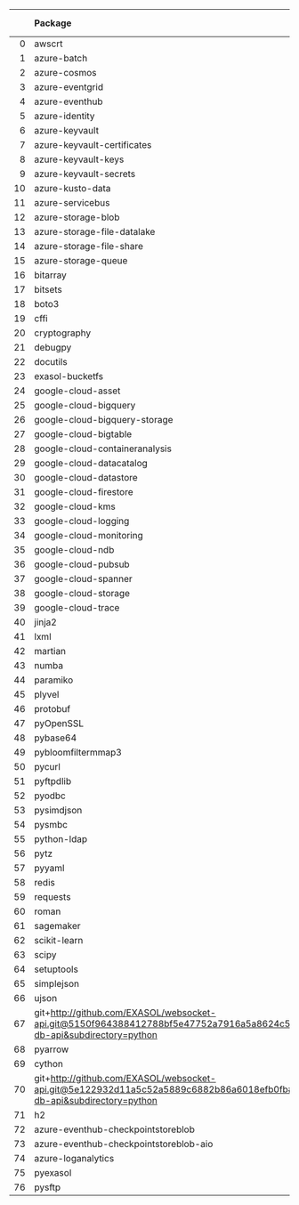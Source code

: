 <!-- markdown-link-check-disable -->

|    | Package                                                                                                                       | Version in 7.1.0     | Version in 8.0.0     | Status   |
|---:|:------------------------------------------------------------------------------------------------------------------------------|:---------------------|:---------------------|:---------|
|  0 | awscrt                                                                                                                        | 0.19.6               | 0.20.9               | UPDATED  |
|  1 | azure-batch                                                                                                                   | 11.0.0               | 14.2.0               | UPDATED  |
|  2 | azure-cosmos                                                                                                                  | 4.2.0                | 4.6.0                | UPDATED  |
|  3 | azure-eventgrid                                                                                                               | 4.7.1                | 4.19.0               | UPDATED  |
|  4 | azure-eventhub                                                                                                                | 5.7.0                | 5.11.7               | UPDATED  |
|  5 | azure-identity                                                                                                                | 1.6.1                | 1.16.0               | UPDATED  |
|  6 | azure-keyvault                                                                                                                | 4.1.0                | 4.2.0                | UPDATED  |
|  7 | azure-keyvault-certificates                                                                                                   | 4.3.0                | 4.8.0                | UPDATED  |
|  8 | azure-keyvault-keys                                                                                                           | 4.4.0                | 4.9.0                | UPDATED  |
|  9 | azure-keyvault-secrets                                                                                                        | 4.3.0                | 4.8.0                | UPDATED  |
| 10 | azure-kusto-data                                                                                                              | 2.3.2                | 4.4.0                | UPDATED  |
| 11 | azure-servicebus                                                                                                              | 7.5.0                | 7.12.1               | UPDATED  |
| 12 | azure-storage-blob                                                                                                            | 12.9.0               | 12.19.1              | UPDATED  |
| 13 | azure-storage-file-datalake                                                                                                   | 12.5.0               | 12.14.0              | UPDATED  |
| 14 | azure-storage-file-share                                                                                                      | 12.6.0               | 12.15.0              | UPDATED  |
| 15 | azure-storage-queue                                                                                                           | 12.1.6               | 12.9.0               | UPDATED  |
| 16 | bitarray                                                                                                                      | 2.3.5                | 2.9.2                | UPDATED  |
| 17 | bitsets                                                                                                                       | 0.8.3                | 0.8.4                | UPDATED  |
| 18 | boto3                                                                                                                         | 1.26.125             | 1.34.98              | UPDATED  |
| 19 | cffi                                                                                                                          | 1.15.0               | 1.16.0               | UPDATED  |
| 20 | cryptography                                                                                                                  | 41.0.3               | 42.0.6               | UPDATED  |
| 21 | debugpy                                                                                                                       | 1.6.7                | 1.8.1                | UPDATED  |
| 22 | docutils                                                                                                                      | 0.18.1               | 0.21.2               | UPDATED  |
| 23 | exasol-bucketfs                                                                                                               | 0.8.0                | 0.9.0                | UPDATED  |
| 24 | google-cloud-asset                                                                                                            | 3.7.1                | 3.26.1               | UPDATED  |
| 25 | google-cloud-bigquery                                                                                                         | 2.32.0               | 3.21.0               | UPDATED  |
| 26 | google-cloud-bigquery-storage                                                                                                 | 2.11.0               | 2.25.0               | UPDATED  |
| 27 | google-cloud-bigtable                                                                                                         | 2.4.0                | 2.23.1               | UPDATED  |
| 28 | google-cloud-containeranalysis                                                                                                | 2.6.3                | 2.14.3               | UPDATED  |
| 29 | google-cloud-datacatalog                                                                                                      | 3.6.2                | 3.19.0               | UPDATED  |
| 30 | google-cloud-datastore                                                                                                        | 1.15.3               | 2.19.0               | UPDATED  |
| 31 | google-cloud-firestore                                                                                                        | 2.3.4                | 2.16.0               | UPDATED  |
| 32 | google-cloud-kms                                                                                                              | 2.10.1               | 2.21.4               | UPDATED  |
| 33 | google-cloud-logging                                                                                                          | 2.7.0                | 3.10.0               | UPDATED  |
| 34 | google-cloud-monitoring                                                                                                       | 2.8.0                | 2.21.0               | UPDATED  |
| 35 | google-cloud-ndb                                                                                                              | 1.11.1               | 2.3.1                | UPDATED  |
| 36 | google-cloud-pubsub                                                                                                           | 2.9.0                | 2.21.1               | UPDATED  |
| 37 | google-cloud-spanner                                                                                                          | 3.12.1               | 3.46.0               | UPDATED  |
| 38 | google-cloud-storage                                                                                                          | 2.0.0                | 2.16.0               | UPDATED  |
| 39 | google-cloud-trace                                                                                                            | 1.5.1                | 1.13.3               | UPDATED  |
| 40 | jinja2                                                                                                                        | 3.0.3                | 3.1.4                | UPDATED  |
| 41 | lxml                                                                                                                          | 4.9.1                | 5.2.1                | UPDATED  |
| 42 | martian                                                                                                                       | 1.4                  | 2.0.post1            | UPDATED  |
| 43 | numba                                                                                                                         | 0.57.0               | 0.59.1               | UPDATED  |
| 44 | paramiko                                                                                                                      | 3.1.0                | 3.4.0                | UPDATED  |
| 45 | plyvel                                                                                                                        | 1.5.0                | 1.5.1                | UPDATED  |
| 46 | protobuf                                                                                                                      | 3.20.3               | 4.25.3               | UPDATED  |
| 47 | pyOpenSSL                                                                                                                     | 23.2.0               | 24.1.0               | UPDATED  |
| 48 | pybase64                                                                                                                      | 1.2.1                | 1.3.2                | UPDATED  |
| 49 | pybloomfiltermmap3                                                                                                            | 0.5.5                | 0.5.7                | UPDATED  |
| 50 | pycurl                                                                                                                        | 7.44.1               | 7.45.3               | UPDATED  |
| 51 | pyftpdlib                                                                                                                     | 1.5.6                | 1.5.9                | UPDATED  |
| 52 | pyodbc                                                                                                                        | 4.0.32               | 5.1.0                | UPDATED  |
| 53 | pysimdjson                                                                                                                    | 5.0.2                | 6.0.2                | UPDATED  |
| 54 | pysmbc                                                                                                                        | 1.0.23               | 1.0.25.1             | UPDATED  |
| 55 | python-ldap                                                                                                                   | 3.4.3                | 3.4.4                | UPDATED  |
| 56 | pytz                                                                                                                          | 2023.3               | 2024.1               | UPDATED  |
| 57 | pyyaml                                                                                                                        | 5.4.1                | 6.0.1                | UPDATED  |
| 58 | redis                                                                                                                         | 4.5.4                | 5.0.4                | UPDATED  |
| 59 | requests                                                                                                                      | 2.27.1               | 2.31.0               | UPDATED  |
| 60 | roman                                                                                                                         | 3.3                  | 4.2                  | UPDATED  |
| 61 | sagemaker                                                                                                                     | 2.151.0              | 2.218.1              | UPDATED  |
| 62 | scikit-learn                                                                                                                  | 1.2.2                | 1.4.2                | UPDATED  |
| 63 | scipy                                                                                                                         | 1.10.1               | 1.13.0               | UPDATED  |
| 64 | setuptools                                                                                                                    | 65.5.1               | 69.5.1               | UPDATED  |
| 65 | simplejson                                                                                                                    | 3.17.6               | 3.19.2               | UPDATED  |
| 66 | ujson                                                                                                                         | 5.4.0                | 5.9.0                | UPDATED  |
| 67 | git+http://github.com/EXASOL/websocket-api.git@5150f964388412788bf5e47752a7916a5a8624c5#egg=exasol-db-api&subdirectory=python | No version specified |                      | REMOVED  |
| 68 | pyarrow                                                                                                                       | 14.0.1               |                      | REMOVED  |
| 69 | cython                                                                                                                        |                      | 3.0.10               | NEW      |
| 70 | git+http://github.com/EXASOL/websocket-api.git@5e122932d11a5c52a5889c6882b86a6018efb0fb#egg=exasol-db-api&subdirectory=python |                      | No version specified | NEW      |
| 71 | h2                                                                                                                            |                      | 4.1.0                | NEW      |
| 72 | azure-eventhub-checkpointstoreblob                                                                                            | 1.1.4                | 1.1.4                |          |
| 73 | azure-eventhub-checkpointstoreblob-aio                                                                                        | 1.1.4                | 1.1.4                |          |
| 74 | azure-loganalytics                                                                                                            | 0.1.1                | 0.1.1                |          |
| 75 | pyexasol                                                                                                                      | 0.25.2               | 0.25.2               |          |
| 76 | pysftp                                                                                                                        | 0.2.9                | 0.2.9                |          |